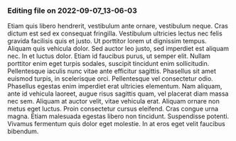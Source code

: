 

### Editing file on 2022-09-07_13-06-03

Etiam quis libero hendrerit, vestibulum ante ornare, vestibulum neque. Cras dictum est sed ex consequat fringilla. Vestibulum ultricies lectus nec felis gravida facilisis quis et justo. Ut porttitor lorem ut dignissim tempus. Aliquam quis vehicula dolor. Sed auctor leo justo, sed imperdiet est aliquam nec. In et luctus dolor. Etiam id faucibus purus, ut semper elit.
Nullam porttitor enim eget turpis sodales, suscipit tincidunt enim sollicitudin. Pellentesque iaculis nunc vitae ante efficitur sagittis. Phasellus sit amet euismod turpis, in scelerisque orci. Pellentesque vel consectetur odio. Phasellus egestas enim imperdiet erat ultricies elementum. Nam aliquam, ante id vehicula laoreet, augue risus sagittis quam, vel placerat diam massa nec sem. Aliquam at auctor velit, vitae vehicula erat. Aliquam ornare non metus eget luctus. Proin consectetur cursus eleifend. Cras congue urna magna. Etiam malesuada egestas libero non tincidunt. Suspendisse potenti. Vivamus fermentum quis dolor eget molestie. In at eros eget velit faucibus bibendum.


